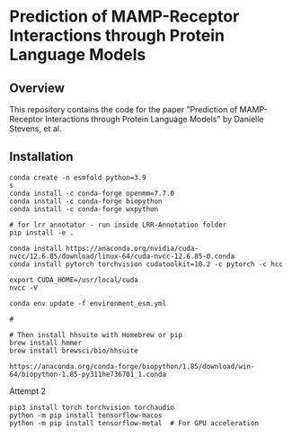 # Prediction of MAMP-Receptor Interactions through Protein Language Models

## Overview

This repository contains the code for the paper "Prediction of MAMP-Receptor Interactions through Protein Language Models" by Danielle Stevens, et al.

## Installation

```
conda create -n esmfold python=3.9
s
conda install -c conda-forge openmm=7.7.0
conda install -c conda-forge biopython
conda install -c conda-forge wxpython

# for lrr annotator - run inside LRR-Annotation folder
pip install -e .   

conda install https://anaconda.org/nvidia/cuda-nvcc/12.6.85/download/linux-64/cuda-nvcc-12.6.85-0.conda
conda install pytorch torchvision cudatoolkit=10.2 -c pytorch -c hcc

export CUDA_HOME=/usr/local/cuda
nvcc -V

conda env update -f environment_esm.yml

# 

# Then install hhsuite with Homebrew or pip
brew install hmmer
brew install brewsci/bio/hhsuite

https://anaconda.org/conda-forge/biopython/1.85/download/win-64/biopython-1.85-py311he736701_1.conda
```

Attempt 2
```
pip3 install torch torchvision torchaudio
python -m pip install tensorflow-macos
python -m pip install tensorflow-metal  # For GPU acceleration
```
